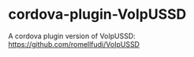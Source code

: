 # cordova-plugin-VoIpUSSD
A cordova plugin version of VoIpUSSD: https://github.com/romellfudi/VoIpUSSD
